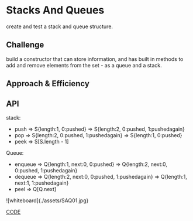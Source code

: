 # Stacks And Queues
<!-- Short summary or background information -->

create and test a stack and queue structure. 

## Challenge
<!-- Description of the challenge -->
build a constructor that can store information, and has built in methods to add and remove elements from the set - as a queue and a stack. 

## Approach & Efficiency
<!-- What approach did you take? Why? What is the Big O space/time for this approach? -->
    

## API
stack:
- push => S{length:1, 0:pushed} => S{length:2, 0:pushed, 1:pushedagain}
- pop => S{length:2, 0:pushed, 1:pushedagain} => S{length:1, 0:pushed}
- peek => S[S.length - 1]

Queue:
- enqueue => Q{length:1, next:0, 0:pushed} => Q{length:2, next:0, 0:pushed, 1:pushedagain}
- dequeue => Q{length:2, next:0, 0:pushed, 1:pushedagain} => Q{length:1, next:1, 1:pushedagain}
- peel => Q[Q.next]

![whiteboard]{./assets/SAQ01.jpg}

[CODE](https://github.com/TrunkOfUkuleles/data-structures-and-algorithms/tree/stack-and-queue/javascript/data-structures/stacksAndQueues) 